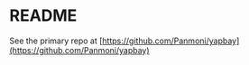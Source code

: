 # README

See the primary repo at [https://github.com/Panmoni/yapbay](https://github.com/Panmoni/yapbay)